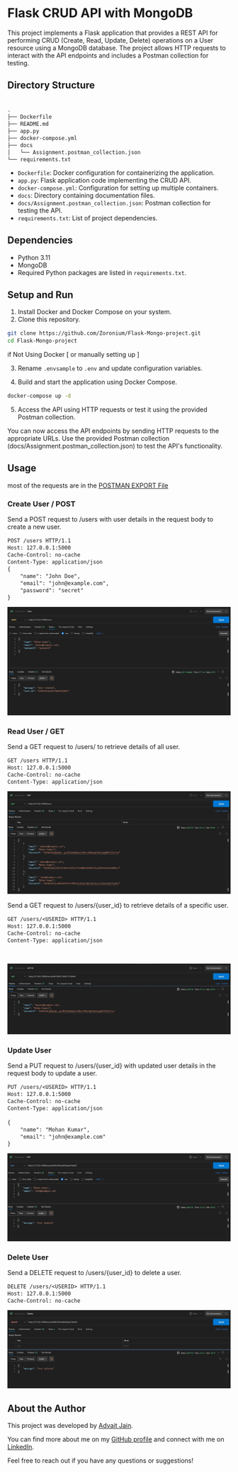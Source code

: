 
# Flask CRUD API with MongoDB

This project implements a Flask application that provides a REST API for performing CRUD (Create, Read, Update, Delete) operations on a User resource using a MongoDB database. The project allows HTTP requests to interact with the API endpoints and includes a Postman collection for testing.

## Directory Structure

```

.
├── Dockerfile
├── README.md
├── app.py
├── docker-compose.yml
├── docs
│   └── Assignment.postman_collection.json
└── requirements.txt

```

- `Dockerfile`: Docker configuration for containerizing the application.
- `app.py`: Flask application code implementing the CRUD API.
- `docker-compose.yml`: Configuration for setting up multiple containers.
- `docs`: Directory containing documentation files.
- `docs/Assignment.postman_collection.json`: Postman collection for testing the API.
- `requirements.txt`: List of project dependencies.

## Dependencies

- Python 3.11
- MongoDB
- Required Python packages are listed in `requirements.txt`.

## Setup and Run

1. Install Docker and Docker Compose on your system.
2. Clone this repository.

```bash
git clone https://github.com/Zoronium/Flask-Mongo-project.git
cd Flask-Mongo-project
```

if Not Using Docker [ or manually setting up ]

3. Rename `.envsample` to `.env` and update configuration variables.

4. Build and start the application using Docker Compose.

```bash
docker-compose up -d
```

5. Access the API using HTTP requests or test it using the provided Postman collection.

You can now access the API endpoints by sending HTTP requests to the appropriate URLs. Use the provided Postman collection (docs/Assignment.postman_collection.json) to test the API's functionality.

## Usage

most of the requests are in the [POSTMAN EXPORT File](./docs/Assignment.postman_collection.json)

### Create User / POST

Send a POST request to /users with user details in the request body to create a new user.

```http
POST /users HTTP/1.1
Host: 127.0.0.1:5000
Cache-Control: no-cache
Content-Type: application/json
{
    "name": "John Doe",
    "email": "john@example.com",
    "password": "secret"
}
```

![POST REQUEST](./docs/POST.jpg)

### Read User / GET

Send a GET request to /users/ to retrieve details of all user.

```http
GET /users HTTP/1.1
Host: 127.0.0.1:5000
Cache-Control: no-cache
Content-Type: application/json

```

![GETAllUser](./docs/getReq.jpg)

Send a GET request to /users/{user_id} to retrieve details of a specific user.

```http
GET /users/<USERID> HTTP/1.1
Host: 127.0.0.1:5000
Cache-Control: no-cache
Content-Type: application/json

```

<br/>

![GET BY ID](./docs/getReqID.jpg)

### Update User

Send a PUT request to /users/{user_id} with updated user details in the request body to update a user.

```http
PUT /users/<USERID> HTTP/1.1
Host: 127.0.0.1:5000
Cache-Control: no-cache
Content-Type: application/json

{
    "name": "Mohan Kumar",
    "email": "john@example.com"
}
```

![PUT](./docs/PUT.jpg)

### Delete User

Send a DELETE request to /users/{user_id} to delete a user.

```http
DELETE /users/<USERID> HTTP/1.1
Host: 127.0.0.1:5000
Cache-Control: no-cache

```

![DELETE](./docs/Delete.jpg)

## About the Author

This project was developed by [Advait Jain](https://www.linkedin.com/in/advaitj/).

You can find more about me on my [GitHub profile](https://github.com/zoronium) and connect with me on [LinkedIn](https://www.linkedin.com/in/advaitj/).

Feel free to reach out if you have any questions or suggestions!
